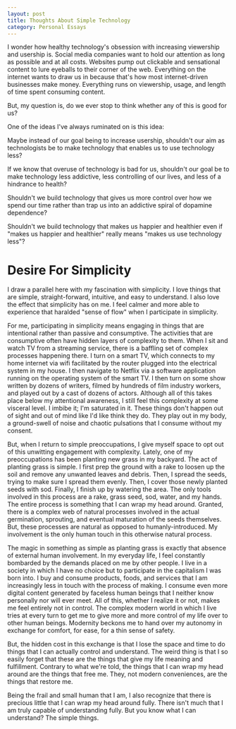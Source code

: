 ```yaml
---
layout: post
title: Thoughts About Simple Technology
category: Personal Essays
---
```


I wonder how healthy technology's obsession with increasing viewership and usership is. Social media companies want to hold our attention as long as possible and at all costs. Websites pump out clickable and sensational content to lure eyeballs to their corner of the web. 
Everything on the internet wants to draw us in because that's how most internet-driven businesses make money. Everything runs on viewership, usage, and length of time spent consuming content. 

But, my question is, do we ever stop to think whether any of this is good for us? 

One of the ideas I've always ruminated on is this idea:

Maybe instead of our goal being to increase usership, shouldn't our aim as technologists be to make technology that enables us to use technology less?

If we know that overuse of technology is bad for us, shouldn't our goal be to make technology less addictive, less controlling of our lives, and less of a hindrance to health?

Shouldn't we build technology that gives us more control over how we spend our time rather than trap us into an addictive spiral of dopamine dependence? 

Shouldn't we build technology that makes us happier and healthier even if "makes us happier and healthier" really means "makes us use technology less"?

# Desire For Simplicity

I draw a parallel here with my fascination with simplicity. I love things that are simple, straight-forward, intuitive, and easy to understand. I also love the effect that simplicity has on me. I feel calmer and more able to experience that haralded "sense of flow" when I participate in simplicity. 

For me, participating in simplicity means engaging in things that are intentional rather than passive and consumptive. The activities that are consumptive often have hidden layers of complexity to them. When I sit and watch TV from a streaming service, there is a baffling set of complex processes happening there. I turn on a smart TV, which connects to my home internet via wifi facilitated by the router plugged into the electrical system in my house. I then navigate to Netflix via a software application running on the operating system of the smart TV. I then turn on some show written by dozens of writers, filmed by hundreds of film industry workers, and played out by a cast of dozens of actors. Although all of this takes place below my attentional awareness, I still feel this complexity at some visceral level. I imbibe it; I'm saturated in it. These things don't happen out of sight and out of mind like I'd like think they do. They play out in my body, a ground-swell of noise and chaotic pulsations that I consume without my consent.

But, when I return to simple preoccupations, I give myself space to opt out of this unwitting engagement with complexity. Lately, one of my preoccupations has been planting new grass in my backyard. The act of planting grass is simple. I first prep the ground with a rake to loosen up the soil and remove any unwanted leaves and debris. Then, I spread the seeds, trying to make sure I spread them evenly. Then, I cover those newly planted seeds with sod. Finally, I finish up by watering the area. The only tools involved in this process are a rake, grass seed, sod, water, and my hands. The entire process is something that I can wrap my head around. Granted, there is a complex web of natural processes involved in the actual germination, sprouting, and eventual maturation of the seeds themselves. But, these processes are natural as opposed to humanly-introduced. My involvement is the only human touch in this otherwise natural process.

The magic in something as simple as planting grass is exactly that absence of external human involvement. In my everyday life, I feel constantly bombarded by the demands placed on me by other people. I live in a society in which I have no choice but to participate in the capitalism I was born into. I buy and consume products, foods, and services that I am increasingly less in touch with the process of making. I consume even more digital content generated by faceless human beings that I neither know personally nor will ever meet. All of this, whether I realize it or not, makes me feel entirely not in control. The complex modern world in which I live tries at every turn to get me to give more and more control of my life over to other human beings. Modernity beckons me to hand over my autonomy in exchange for comfort, for ease, for a thin sense of safety.

But, the hidden cost in this exchange is that I lose the space and time to do things that I can actually control and understand. The weird thing is that I so easily forget that these are the things that give my life meaning and fulfillment. Contrary to what we're told, the things that I can wrap my head around are the things that free me. They, not modern conveniences, are the things that restore me. 

Being the frail and small human that I am, I also recognize that there is precious little that I can wrap my head around fully. There isn't much that I am truly capable of understanding fully. But you know what I can understand? The simple things.